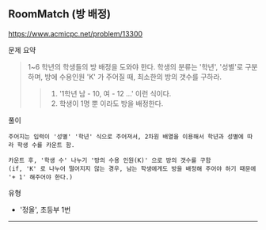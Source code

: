 ## RoomMatch (방 배정)
https://www.acmicpc.net/problem/13300

문제 요약
> 1~6 학년의 학생들의 방 배정을 도와야 한다. 학생의 분류는 '학년', '성별'로 구분 하며, 방에 수용인원 'K' 가 주어질 때, 최소한의 방의 갯수를 구하라.
>> 1. '1학년 남 - 10, 여 - 12 ...' 이런 식이다.
>> 2. 학생이 1명 뿐 이라도 방을 배정한다.

풀이
~~~
주어지는 입력이 '성별' '학년' 식으로 주어져서, 2차원 배열을 이용해서 학년과 성별에 따라 학생 수를 카운트 함.

카운트 후, '학생 수' 나누기 '방의 수용 인원(K)' 으로 방의 갯수를 구함
(if, 'K' 로 나누어 떨어지지 않는 경우, 남는 학생에게도 방을 배정해 주어야 하기 때문에 '+ 1' 해주어야 한다.)
~~~ 

유형
* '정올', 초등부 1번

---


